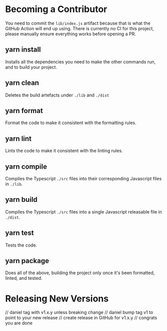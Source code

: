 # Becoming a Contributor

You need to commit the `lib/index.js` artifact because that is what the GitHub Action will end up using. There is
currently no CI for this project, please manually ensure everything works before opening a PR.

## yarn install

Installs all the dependencies you need to make the other commands run, and to build your project.

## yarn clean

Deletes the build artefacts under `./lib` and `./dist`

## yarn format

Format the code to make it consistent with the formatting rules.

## yarn lint

Lints the code to make it consistent with the linting rules.

## yarn compile

Compiles the Typescript `./src` files into their corresponding Javascript files in `./lib`.

## yarn build

Compiles the Typescript `./src` files into a single Javascript releasable file in `./dist`.

## yarn test

Tests the code.

## yarn package

Does all of the above, building the project only once it's been formatted, linted, and tested.

# Releasing New Versions

// daniel tag with v1.x.y unless breaking change
// daniel bump tag v1 to point to your new release
// create release in GitHub for v1.x.y
// congrats you are done
